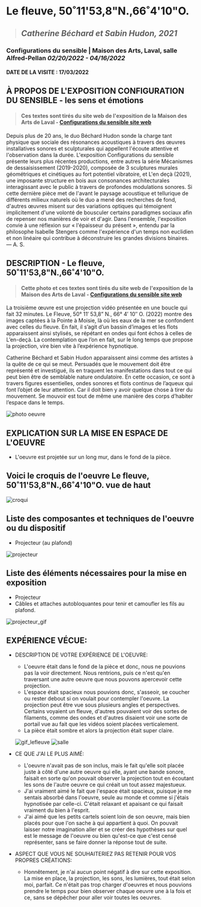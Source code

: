 # Le fleuve, 50˚11'53,8"N.,66˚4'10"O.

>## *Catherine Béchard et Sabin Hudon, 2021* 


### Configurations du sensible | Maison des Arts, Laval, salle Alfred-Pellan *02/20/2022 - 04/16/2022*




#### DATE DE LA VISITE : 17/03/2022

## À PROPOS DE L'EXPOSITION CONFIGURATION DU SENSIBLE - les sens et émotions
>#### Ces textes sont tirés du site web de l'exposition de la Maison des Arts de Laval - [Configurations du sensible site web](https://www.laval.ca/Pages/Fr/Calendrier/mda-expo-bechard-hudon.aspx)

Depuis plus de 20 ans, le duo Béchard Hudon sonde la charge tant physique que sociale des résonances acoustiques à travers des œuvres installatives sonores et sculpturales qui appellent l'écoute attentive et l'observation dans la durée. L'exposition Configurations du sensible présente leurs plus récentes productions, entre autres la série Mécanismes de dessaisissement (2019-2020), composée de 3 sculptures murales géométriques et cinétiques au fort potentiel vibratoire, et L'en deçà (2021), une imposante structure en bois aux consonances architecturales interagissant avec le public à travers de profondes modulations sonores. Si cette dernière pièce met de l'avant le paysage acoustique et tellurique de différents milieux naturels où le duo a mené des recherches de fond, d'autres œuvres misent sur des variations optiques qui témoignent implicitement d'une volonté de bousculer certains paradigmes sociaux afin de repenser nos manières de voir et d'agir. Dans l'ensemble, l'exposition convie à une réflexion sur « l'épaisseur du présent », entendu par la philosophe Isabelle Stengers comme l'expérience d'un temps non euclidien et non linéaire qui contribue à déconstruire les grandes divisions binaires. — A. S.


## DESCRIPTION - Le fleuve, 50˚11'53,8"N.,66˚4'10"O.
>#### Cette photo et ces textes sont tirés du site web de l'exposition de la Maison des Arts de Laval - [Configurations du sensible site web](https://www.laval.ca/Pages/Fr/Calendrier/mda-expo-bechard-hudon.aspx)
La troisième œuvre est une projection vidéo présentée en une boucle qui fait 32 minutes. Le Fleuve, 50° 11′ 53,8” N., 66° 4′ 10″ O. (2022) montre des images captées à la Pointe à Moisie, là où les eaux de la mer se confondent avec celles du fleuve. En fait, il s’agit d’un bassin d’images et les flots apparaissent ainsi stylisés, se répétant en ondes qui font échos à celles de L’en-deçà. La contemplation que l’on en fait, sur le long temps que propose la projection, vire bien vite à l’expérience hypnotique.

Catherine Béchard et Sabin Hudon apparaissent ainsi comme des artistes à la quête de ce qui se meut. Persuadés que le mouvement doit être représenté et investigué, ils en traquent les manifestations dans tout ce qui peut bien être de semblable nature ondulatoire. En cette occasion, ce sont à travers figures essentielles, ondes sonores et flots continus de l’aqueux qui font l’objet de leur attention. Car il doit bien y avoir quelque chose à tirer du mouvement. Se mouvoir est tout de même une manière des corps d’habiter l’espace dans le temps.

![photo oeuvre](medias/leFleuve.png)


## EXPLICATION SUR LA MISE EN ESPACE DE L'OEUVRE
- L'oeuvre est projetée sur un long mur, dans le fond de la pièce.


## Voici le croquis de l'oeuvre Le fleuve, 50˚11'53,8"N.,66˚4'10"O. vue de haut
![croqui](croquis/croquis_fleuve.jpg)

## Liste des composantes et techniques de l'oeuvre ou du dispositif 
- Projecteur (au plafond)



![projecteur](medias/projecteur.png)

## Liste des éléments nécessaires pour la mise en exposition 
- Projecteur
- Câbles et attaches autobloquantes pour tenir et camoufler les fils au plafond.

![projecteur_gif](medias/fleuve_projecteur.gif)




## EXPÉRIENCE VÉCUE:

- DESCRIPTION DE VOTRE EXPÉRIENCE DE L'OEUVRE: 
  - L'oeuvre était dans le fond de la pièce et donc, nous ne pouvions pas la voir directement. Nous rentrions, puis ce n'est qu'en traversant une autre oeuvre que nous pouvons apercevoir cette projection.
  - L'espace était spacieux nous pouvions donc, s'asseoir, se coucher ou rester debout si on voulait pour contempler l'oeuvre. La projection peut être vue sous plusieurs angles et perspectives. Certains voyaient un fleuve, d'autres pouvaient voir des sortes de filaments, comme des ondes et d'autres disaient voir une sorte de portail vue au fait que les vidéos soient placées verticalement.
  - La pièce était sombre et alors la projection était super claire.
  
  ![gif_lefleuve](medias/lefleuve_AdobeCreativeCloudExpress.gif)   ![salle](medias/salle.png)          



  

- CE QUE J'AI LE PLUS AIMÉ:
  - L'oeuvre n'avait pas de son inclus, mais le fait qu'elle soit placée juste à côté d'une autre oeuvre qui elle, ayant une bande sonore, faisait en sorte qu'on pouvait observer la projection tout en écoutant les sons de l'autre oeuvre ce qui créait un tout assez majestueux.
  - J'ai vraiment aimé le fait que l'espace était spacieux, puisque je me sentais absorbé dans l'oeuvre, seule au monde et comme si j'étais hypnotisée par celle-ci. C'était relaxant et apaisant ce qui faisait vraiment du bien à l'esprit.
  - J'ai aimé que les petits cartels soient loin de son oeuvre, mais bien placés pour que l'on sache à qui appartient à quoi. On pouvait laisser notre imagination aller et se créer des hypothèses sur quel est le message de l'oeuvre ou bien qu'est-ce que c'est censé représenter, sans se faire donner la réponse tout de suite.


- ASPECT QUE VOUS NE SOUHAITERIEZ PAS RETENIR POUR VOS PROPRES CRÉATIONS: 
  - Honnêtement, je n'ai aucun point négatif à dire sur cette exposition. La mise en place, la projection, les sons, les lumières, tout était selon moi, parfait. Ce n'était pas trop charger d'oeuvres et nous pouvions prendre le temps pour bien observer chaque oeuvre une à la fois et ce, sans se dépêcher pour aller voir toutes les oeuvres.
  

